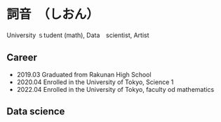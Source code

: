 # 詞音　（しおん）
University ｓtudent (math), Data　scientist, Artist

## Career
* 2019.03 Graduated from Rakunan High School
* 2020.04 Enrolled in the University of Tokyo, Science 1
* 2022.04 Enrolled in the University of Tokyo, faculty od mathematics

## Data science

